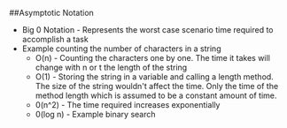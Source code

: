 ##Asymptotic Notation

- Big 0 Notation - Represents the worst case scenario time required to accomplish a task 
- Example counting the number of characters in a string
    - O(n) - Counting the characters one by one. 
    The time it takes will change with n or t the length of the string
    - O(1) - Storing the string in a variable and calling a length method. The size of the string wouldn't affect the time. 
    Only the time of the method length which is assumed to be a constant amount of time. 
    - 0(n^2) - The time required increases exponentially  
    - 0(log n) - Example binary search
 
    